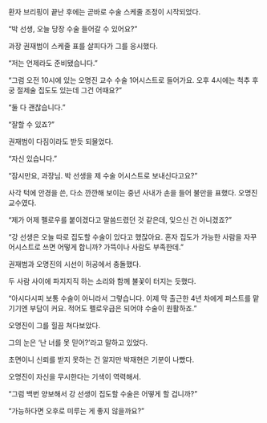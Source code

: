환자 브리핑이 끝난 후에는 곧바로 수술 스케줄 조정이 시작되었다.

“박 선생, 오늘 당장 수술 들어갈 수 있어요?”

과장 권재범이 스케줄 표를 살피다가 그를 응시했다.

“저는 언제라도 준비됐습니다.”

“그럼 오전 10시에 있는 오명진 교수 수술 1어시스트로 들어가요. 오후 4시에는 척추 후궁 절제술 집도도 있는데 그건 어때요?”

“둘 다 괜찮습니다.”

“잘할 수 있죠?”

권재범이 다짐이라도 받듯 되물었다.

“자신 있습니다.”

“잠시만요, 과장님. 박 선생을 제 수술 어시스트로 보내신다고요?”

사각 턱에 안경을 쓴, 다소 깐깐해 보이는 중년 사내가 손을 들어 불만을 표했다. 오명진 교수였다.

“제가 어제 펠로우를 붙이겠다고 말씀드렸던 것 같은데, 잊으신 건 아니겠죠?”

“강 선생은 오늘 따로 집도할 수술이 있다고 했잖아요. 혼자 집도가 가능한 사람을 자꾸 어시스트로 쓰면 어떻게 합니까? 가뜩이나 사람도 부족한데.”

권재범과 오명진의 시선이 허공에서 충돌했다.

두 사람 사이에 파지지직 하는 소리와 함께 불꽃이 터지는 듯했다.

“아시다시피 보통 수술이 아니라서 그렇습니다. 이제 막 출근한 4년 차에게 퍼스트를 맡기기엔 부담이 커요. 적어도 펠로우급은 되어야 수술이 원활하죠.”

오명진이 그를 힐끔 쳐다보았다.

그의 눈은 ‘난 너를 못 믿어?’라고 말하고 있었다.

초면이니 신뢰를 받지 못하는 건 알지만 박재현은 기분이 나빴다.

오명진이 자신을 무시한다는 기색이 역력해서.

“그럼 백번 양보해서 강 선생이 집도할 수술은 어떻게 할 겁니까?”

“가능하다면 오후로 미루는 게 좋지 않을까요?”